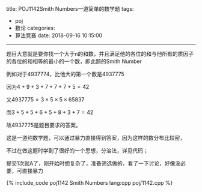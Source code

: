 title: POJ1142Smith Numbers一道简单的数学题
tags:
  - poj
  - 数论
categories:
  - 算法竞赛
date: 2018-09-16 10:15:00
---

题目大意就是要你找一个大于n的和数，并且满足他的各位的和与他所有的质因子的各位的和相等的最小的一个数，即此题的Smith Number

例如对于$4937774$，比他大的第一个数是$4937775$

因为$4+9+3+7+7+7+5=42$

又$4937775=3 \times 5 \times 5 \times 65837$

而$3+5+5+6+5+8+3+7=42$

故$4937775$是题目要求的答案。

这是一道纯数学题，可以通过暴力直接得到答案，因为这样的数分布比较密，

不过在做这题时学到了很好的一个思想，分治法，详见代码；

提交1次就A了，刚开始时想复杂了，准备筛选做的，看了一下讨论，好像没必要，可直接暴力

{% include_code poj1142 Smith Numbers lang:cpp poj/1142.cpp %}